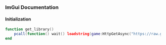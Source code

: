 ### ImGui Documentation
#### Initialization
```lua
function get_library()
    pcall(function() wait() loadstring(game:HttpGetAsync("https://raw.githubusercontent.com/VM-Voxel/vm-scripts/master/UI-Library.lua"))() end)
end
```
